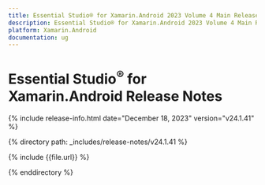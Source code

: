 ```yaml
---
title: Essential Studio® for Xamarin.Android 2023 Volume 4 Main Release Release Notes  
description: Essential Studio® for Xamarin.Android 2023 Volume 4 Main Release Release Notes  
platform: Xamarin.Android
documentation: ug
---
```


# Essential Studio<sup>®</sup> for Xamarin.Android  Release Notes  

{% include release-info.html date="December 18, 2023"  version="v24.1.41" %} 

{% directory path: _includes/release-notes/v24.1.41 %}

{% include {{file.url}} %}

{% enddirectory %}